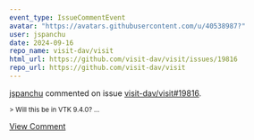```yaml
---
event_type: IssueCommentEvent
avatar: "https://avatars.githubusercontent.com/u/40538987?"
user: jspanchu
date: 2024-09-16
repo_name: visit-dav/visit
html_url: https://github.com/visit-dav/visit/issues/19816
repo_url: https://github.com/visit-dav/visit
---
```


<a href='https://github.com/jspanchu' target='_blank'>jspanchu</a> commented on issue <a href='https://github.com/visit-dav/visit/issues/19816' target='_blank'>visit-dav/visit#19816</a>.

<small>> Will this be in VTK 9.4.0?...</small>

<a href='https://github.com/visit-dav/visit/issues/19816' target='_blank'>View Comment</a>